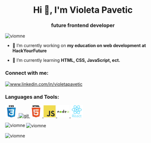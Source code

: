 <h1 align="center">Hi 👋, I'm Violeta Pavetic</h1>
<h3 align="center">future frontend developer</h3>

<p align="left"> <img src="https://komarev.com/ghpvc/?username=viomne&label=Profile%20views&color=0e75b6&style=flat" alt="viomne" /> </p>

- 🔭 I’m currently working on **my education on web development at HackYourFuture**

- 🌱 I’m currently learning **HTML, CSS, JavaScript, ect.**

<h3 align="left">Connect with me:</h3>
<p align="left">
<a href="https://linkedin.com/in/violetapavetic" target="blank"><img align="center" src="https://raw.githubusercontent.com/rahuldkjain/github-profile-readme-generator/master/src/images/icons/Social/linked-in-alt.svg" alt="www.linkedin.com/in/violetapavetic" height="30" width="40" /></a>
</p>

<h3 align="left">Languages and Tools:</h3>
<p align="left"> <a href="https://www.w3schools.com/css/" target="_blank" rel="noreferrer"> <img src="https://raw.githubusercontent.com/devicons/devicon/master/icons/css3/css3-original-wordmark.svg" alt="css3" width="40" height="40"/> </a> <a href="https://git-scm.com/" target="_blank" rel="noreferrer"> <img src="https://www.vectorlogo.zone/logos/git-scm/git-scm-icon.svg" alt="git" width="40" height="40"/> </a> <a href="https://www.w3.org/html/" target="_blank" rel="noreferrer"> <img src="https://raw.githubusercontent.com/devicons/devicon/master/icons/html5/html5-original-wordmark.svg" alt="html5" width="40" height="40"/> </a> <a href="https://developer.mozilla.org/en-US/docs/Web/JavaScript" target="_blank" rel="noreferrer"> <img src="https://raw.githubusercontent.com/devicons/devicon/master/icons/javascript/javascript-original.svg" alt="javascript" width="40" height="40"/> </a> <a href="https://nodejs.org" target="_blank" rel="noreferrer"> <img src="https://raw.githubusercontent.com/devicons/devicon/master/icons/nodejs/nodejs-original-wordmark.svg" alt="nodejs" width="40" height="40"/> </a> <a href="https://reactjs.org/" target="_blank" rel="noreferrer"> <img src="https://raw.githubusercontent.com/devicons/devicon/master/icons/react/react-original-wordmark.svg" alt="react" width="40" height="40"/> </a> </p>

<p><img align="left" src="https://github-readme-stats.vercel.app/api/top-langs?username=viomne&show_icons=true&locale=en&layout=compact" alt="viomne" /></p>

<p>&nbsp;<img align="center" src="https://github-readme-stats.vercel.app/api?username=viomne&show_icons=true&locale=en" alt="viomne" /></p>

<p><img align="center" src="https://github-readme-streak-stats.herokuapp.com/?user=viomne&" alt="viomne" /></p>

<!--
**VioMNE/VioMNE** is a ✨ _special_ ✨ repository because its `README.md` (this file) appears on your GitHub profile.

Here are some ideas to get you started:
- 👯 I’m looking to collaborate on ...
- 🤔 I’m looking for help with ...
- 💬 Ask me about ...
- 📫 How to reach me: ...
- 😄 Pronouns: ...
- ⚡ Fun fact: ...
-->
